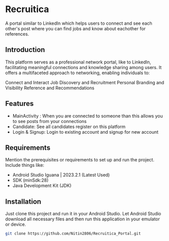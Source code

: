 # Recruitica


A portal similar to LinkedIn which helps users to connect and see each other's post where you can find jobs and know about eachother for references.


## Introduction

This platform serves as a professional network portal, like to LinkedIn, facilitating meaningful connections and knowledge sharing among users. It offers a multifaceted approach to networking, enabling individuals to:

Connect and Interact
Job Discovery and Recruitment
Personal Branding and Visibility
Reference and Recommendations

## Features

- MainActivity : When you are connected to someone than this allows you to see posts from your connections
- Candidate: See all candidates register on this platform
- Login & Signup: Login to existing account and signup for new account

## Requirements

Mention the prerequisites or requirements to set up and run the project. Include things like:

- Android Studio Iguana | 2023.2.1 (Latest Used)
- SDK (minSdk:28)
- Java Development Kit (JDK)

## Installation

Just clone this project and run it in your Android Studio.
Let Android Studio download all necessary files and then run this application in your emulator or device.

```bash
git clone https://github.com/Nitin2806/Recruitica_Portal.git
